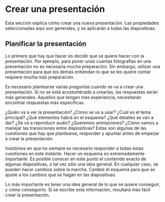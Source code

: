 
# Crear una presentación

Esta sección explica cómo crear una nueva presentación. Las propiedades seleccionadas aquí son generales, y se aplicarán a todas las diapositivas.

## Planificar la presentación

Lo primero que hay que hacer es decidir qué se quiere hacer con la presentación. Por ejemplo, para poner unas cuantas fotografías en una presentación no es necesaria mucha preparación. Sin embargo, utilizar una presentación para que los demás entiendan lo que se les quiere contar requiere mucha más preparación.

Es necesario plantearse varias preguntas cuando se va a crear una presentación. Si no se está acostumbrado a crearlas, las respuestas serán más generales. Aquellos que tengan más experiencia, necesitarán encontrar respuestas más específicas.

¿Quién va a ver la presentación? ¿Cómo se va a usar? ¿Cuál es el tema principal? ¿Qué elementos habrá en el esquema? ¿Qué detalles se van a dar? ¿Se va a reproducir audio? ¿Queremos animaciones? ¿Cómo vamos a manejar las transiciones entre diapositivas? Estas son algunas de las cuestiones que hay que plantearse, responder y apuntar antes de empezar a crear la presentación.

Insistimos en que no siempre es necesario responder a todas estas cuestiones en este instante. Hacer un esquema es extremadamente importante. Es posible conocer en este punto el contenido exacto de algunas diapositivas, o tal vez sólo una idea general. En cualquier caso, se pueden hacer cambios sobre la marcha. Cambie el esquema para que se ajuste a los cambios que se hagan en las diapositivas.

Lo más importante es tener una idea general de lo que se quiere conseguir, y cómo conseguirlo. Si se escribe esta información, resultará más fácil crear la presentación.

